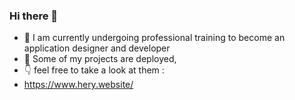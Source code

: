 ### Hi there 👋

- 🎒 I am currently undergoing professional training to become an application designer and developer
- 🚀 Some of my projects are deployed,
- 👇 feel free to take a look at them :
- https://www.hery.website/
<!--
**Hery34/Hery34** is a ✨ _special_ ✨ repository because its `README.md` (this file) appears on your GitHub profile.

Here are some ideas to get you started:

- 🔭 I’m currently working on ...
- 🌱 I’m currently learning ...
- 👯 I’m looking to collaborate on ...
- 🤔 I’m looking for help with ...
- 💬 Ask me about ...
- 📫 How to reach me: ...
- 😄 Pronouns: ...
- ⚡ Fun fact: ...
-->
